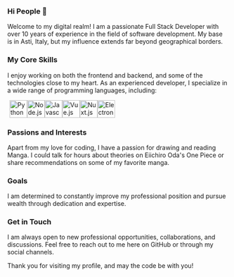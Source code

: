 ### Hi People 👋

Welcome to my digital realm! I am a passionate Full Stack Developer with over 10 years of experience in the field of software development. My base is in Asti, Italy, but my influence extends far beyond geographical borders.

### My Core Skills
I enjoy working on both the frontend and backend, and some of the technologies close to my heart.
As an experienced developer, I specialize in a wide range of programming languages, including:

<div style="display: flex; margin: 5px;">
  <img src="https://cdn3.iconfinder.com/data/icons/logos-and-brands-adobe/512/267_Python-1024.png" width="40" height="40" alt="Python" />
  <img src="https://cdn4.iconfinder.com/data/icons/logos-and-brands/512/233_Node_Js_logo-1024.png" width="40" height="40" alt="Node.js"/>
  <img src="https://cdn2.iconfinder.com/data/icons/designer-skills/128/code-programming-javascript-software-develop-command-language-1024.png" width="40" height="40" alt="Javascript"/>
  <img src="https://upload.wikimedia.org/wikipedia/commons/thumb/9/95/Vue.js_Logo_2.svg/2367px-Vue.js_Logo_2.svg.png" width="40" height="40" alt="Vue.js"/>
  <img src="https://iconape.com/wp-content/png_logo_vector/nuxt-logo.png" width="40" height="40" alt="Nuxt.js"/>
  <img src="https://static-00.iconduck.com/assets.00/electron-icon-1889x2048-istwe9sw.png" width="40" height="40" alt="Electron.js"/>
</div>

### Passions and Interests
Apart from my love for coding, I have a passion for drawing and reading Manga. I could talk for hours about theories on Eiichiro Oda's One Piece or share recommendations on some of my favorite manga.

### Goals
I am determined to constantly improve my professional position and pursue wealth through dedication and expertise.

### Get in Touch
I am always open to new professional opportunities, collaborations, and discussions. Feel free to reach out to me here on GitHub or through my social channels.

Thank you for visiting my profile, and may the code be with you!

<!--
**niksolaz/niksolaz** is a ✨ _special_ ✨ repository because its `README.md` (this file) appears on your GitHub profile.

Here are some ideas to get you started:

- 🔭 I’m currently working on ...
- 🌱 I’m currently learning ...
- 👯 I’m looking to collaborate on ...
- 🤔 I’m looking for help with ...
- 💬 Ask me about ...
- 📫 How to reach me: ...
- 😄 Pronouns: ...
- ⚡ Fun fact: ...
-->
